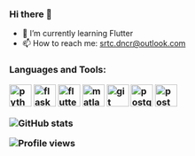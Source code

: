 <!--
**srtcdncr/srtcdncr** is a ✨ _special_ ✨ repository because its `README.md` (this file) appears on your GitHub profile.

Here are some ideas to get you started:

- 🔭 I’m currently working on ...
- 🌱 I’m currently learning ...
- 👯 I’m looking to collaborate on ...
- 🤔 I’m looking for help with ...
- 💬 Ask me about ...
- 📫 How to reach me: ...
- 😄 Pronouns: ...
- ⚡ Fun fact: ...
-->

### Hi there 👋


- 🌱 I’m currently learning Flutter
- 📫 How to reach me: srtc.dncr@outlook.com


<h3 align="left">Languages and Tools:</h>
<p>
    <img src="https://www.vectorlogo.zone/logos/python/python-icon.svg" alt="python" width="40" height="40"/>
    <img src="https://cdn.jsdelivr.net/gh/devicons/devicon/icons/flask/flask-original.svg" alt="flask" width="40" height="40"/>
    <img src="https://cdn.jsdelivr.net/gh/devicons/devicon/icons/flutter/flutter-original.svg" alt="flutter" width="40" height="40" />
    <img src="https://cdn.jsdelivr.net/gh/devicons/devicon/icons/matlab/matlab-original.svg" alt="matlab" width="40" height="40" />
    <img src="https://www.vectorlogo.zone/logos/git-scm/git-scm-icon.svg" alt="git" width="40" height="40"/> 
    <img src="https://cdn.jsdelivr.net/gh/devicons/devicon/icons/postgresql/postgresql-original.svg" alt="postgresql" width="40" height="40"/> 
    <img src="https://www.vectorlogo.zone/logos/getpostman/getpostman-icon.svg" alt="postman" width="40" height="40"/> 
</p>


![GitHub stats](https://github-readme-stats.vercel.app/api?username=srtcdncr&show_icons=true)  


![Profile views](https://gpvc.arturio.dev/srtcdncr)
